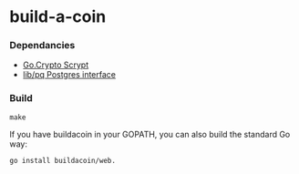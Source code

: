# build-a-coin

### Dependancies
* [Go.Crypto Scrypt](http://code.google.com/p/go.crypto/scrypt)
* [lib/pq Postgres interface](http://github.com/lib/pq)

### Build

```
make
```
If you have buildacoin in your GOPATH, you can also build the standard Go way: 
```
go install buildacoin/web. 
```
